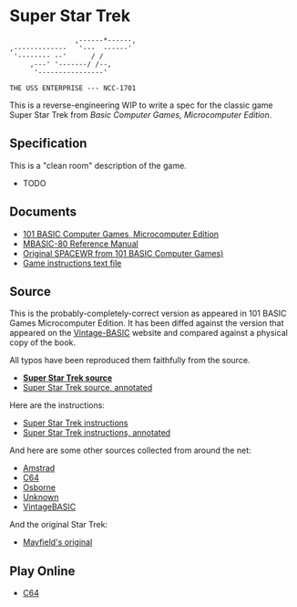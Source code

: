 # Super Star Trek

```
                ,------*------,
,-------------   '---  ------'
 '-------- --'      / /
     ,---' '-------/ /--,
      '----------------'

THE USS ENTERPRISE --- NCC-1701
```

This is a reverse-engineering WIP to write a spec for the classic game
Super Star Trek from _Basic Computer Games, Microcomputer Edition_.

## Specification

This is a "clean room" description of the game.

* TODO

## Documents

* [101 BASIC Computer Games, Microcomputer Edition](doc/sst_bcgmc.pdf)
* [MBASIC-80 Reference Manual](doc/mbasic80_refman.pdf)
* [Original SPACEWR from 101 BASIC Computer Games)](doc/spacewr_101bcg.pdf)
* [Game instructions text file](doc/instructions.txt)

## Source

This is the probably-completely-correct version as appeared in 101 BASIC
Games Microcomputer Edition. It has been diffed against the version that
appeared on the [Vintage-BASIC](http://www.vintage-basic.net/) website
and compared against a physical copy of the book.

All typos have been reproduced them faithfully from the source.

* [**Super Star Trek source**](sources/sst.bas)
* [Super Star Trek source, annotated](sources/sst_annotated.bas)

Here are the instructions:

* [Super Star Trek instructions](sources/sst_inst.bas)
* [Super Star Trek instructions, annotated](sources/sst_inst_annotated.bas)

And here are some other sources collected from around the net:

* [Amstrad](sources/sst_amstrad.bas)
* [C64](sources/sst_c64.bas)
* [Osborne](sources/sst_osborne.bas)
* [Unknown](sources/sst_unknown.bas)
* [VintageBASIC](sources/sst_vintagebasic.bas)

And the original Star Trek:

* [Mayfield's original](sources/st_mayfield.bas)

## Play Online

* [C64](https://c64online.com/c64-games/super-star-trek/)
